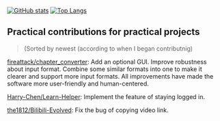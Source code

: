 [![GitHub stats](https://github-readme-stats-15nhj2icj-ethkuil.vercel.app/api?username=Ethkuil&count_private=true&include_all_commits=true&show_icons=true)](https://github.com/Ethkuil)
[![Top Langs](https://github-readme-stats-15nhj2icj-ethkuil.vercel.app/api/top-langs/?username=Ethkuil&layout=compact)](https://github.com/Ethkuil)

## Practical contributions for practical projects

> (Sorted by newest (according to when I began contributnig)

[fireattack/chapter_converter](https://github.com/fireattack/chapter_converter): Add an optional GUI. Improve robustness about input format. Combine some similar formats into one to make it clearer and support more input formats. All improvements have made the software more user-friendly and human-centered.

[Harry-Chen/Learn-Helper](https://github.com/Harry-Chen/Learn-Helper): Implement the feature of staying logged in.

[the1812/Bilibili-Evolved](https://github.com/the1812/Bilibili-Evolved): Fix the bug of copying video link.
